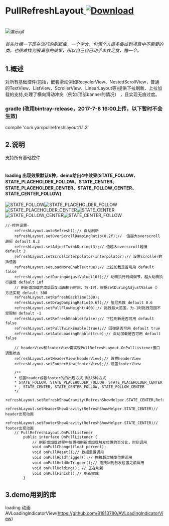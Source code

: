 # PullRefreshLayout[ ![Download](https://api.bintray.com/packages/yan157/maven/pullrefreshlayout/images/download.svg) ](https://bintray.com/yan157/maven/pullrefreshlayout/_latestVersion)
#
![演示gif](gif/demo_gif.gif)

###### 首先吐槽一下现在流行的刷新库，一个字大，包涵个人很多集成到项目中不需要的类，也很难找到很满意的效果，所以自己自己动手丰衣足食，撸一个。
## 1.概述
对所有基础控件(包括，嵌套滑动例如RecyclerView、NestedScrollView，普通的TextView、ListView、ScrollerView、LinearLayout等)提供下拉刷新、上拉加载的支持,处理了横向滑动冲突（例如:顶部banner的情况）
，且实现无痕过度。

### gradle (改用bintray-release，2017-7-8 16:00上传，以下暂时不会生效)
compile 'com.yan:pullrefreshlayout:1.1.2'

## 2.说明  
支持所有基础控件
<br/>
<br/>
#### loading 出现效果默认6种，demo给出4中效果(STATE_FOLLOW、STATE_PLACEHOLDER_FOLLOW、STATE_CENTER、STATE_PLACEHOLDER_CENTER、STATE_FOLLOW_CENTER、STATE_CENTER_FOLLOW)
![STATE_FOLLOW](gif/show_demo_1.gif)![STATE_PLACEHOLDER_FOLLOW](gif/show_demo_2.gif)
![STATE_PLACEHOLDER_CENTER](gif/show_demo_3.gif)![STATE_CENTER](gif/show_demo_4.gif)
![STATE_FOLLOW_CENTER](gif/show_demo_5.gif)![STATE_CENTER_FOLLOW](gif/show_demo_6.gif)

```
//-控件设置-
    refreshLayout.autoRefresh();// 自动刷新
    refreshLayout.setOverScrollDampingRatio(0.2f);//  值越大overscroll越短 default 0.2
    refreshLayout.setAdjustTwinkDuring(3);// 值越大overscroll越慢 default 3
    refreshLayout.setScrollInterpolator(interpolator);// 设置scroller的插值器
    refreshLayout.setLoadMoreEnable(true);// 上拉加载是否可用 default false
    refreshLayout.setDuringAdjustValue(10f);// 动画执行时间调节，越大动画执行越慢 default 10f
    // 刷新或加载完成后回复动画执行时间，为-1时，根据setDuringAdjustValue（）方法实现 default 300
    refreshLayout.setRefreshBackTime(300);
    refreshLayout.setDragDampingRatio(0.6f);// 阻尼系数 default 0.6
    refreshLayout.setPullFlowHeight(400);// 拖拽最大范围，为-1时拖拽范围不受限制 default -1
    refreshLayout.setRefreshEnable(false);// 下拉刷新是否可用 default false
    refreshLayout.setPullTwinkEnable(true);// 回弹是否可用 default true 
    refreshLayout.setAutoLoadingEnable(true);// 自动加载是否可用 default false
    
    // headerView和footerView需实现PullRefreshLayout.OnPullListener接口调整状态
    refreshLayout.setHeaderView(headerView);// 设置headerView
    refreshLayout.setFooterView(footerView);// 设置footerView
    
    /**
    * 设置header或者footer的的出现方式,默认6种方式
    * STATE_FOLLOW, STATE_PLACEHOLDER_FOLLOW, STATE_PLACEHOLDER_CENTER
    * , STATE_CENTER, STATE_CENTER_FOLLOW, STATE_FOLLOW_CENTER
    */
    refreshLayout.setRefreshShowGravity(RefreshShowHelper.STATE_CENTER,RefreshShowHelper.STATE_CENTER);
    refreshLayout.setHeaderShowGravity(RefreshShowHelper.STATE_CENTER)// header出现动画
    refreshLayout.setFooterShowGravity(RefreshShowHelper.STATE_CENTER)// footer出现动画
    // PullRefreshLayout.OnPullListener
        public interface OnPullListener {
            // 刷新或加载过程中位置相刷新或加载触发位置的百分比，时刻调用
            void onPullChange(float percent);
            void onPullReset();// 数据重置调用
            void onPullHoldTrigger();// 拖拽超过触发位置调用
            void onPullHoldUnTrigger();// 拖拽回到触发位置之前调用
            void onPullHolding(); // 正在刷新
            void onPullFinish();// 刷新完成
        }
```
## 3.demo用到的库
 loading 动画
 <br/>
 AVLoadingIndicatorView(https://github.com/81813780/AVLoadingIndicatorView)
